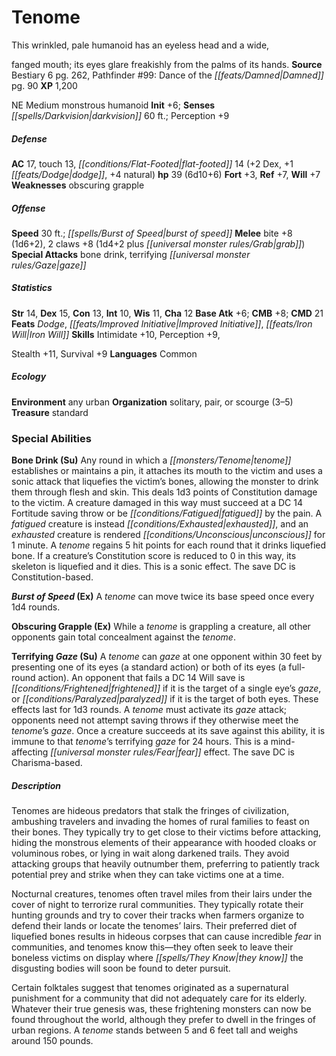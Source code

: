 ﻿---
cssclass: [monsters]
title1: Tenome
desc_short: This wrinkled, pale humanoid has an eyeless head and a wide,fanged mouth;
  its eyes glare freakishly from the palms of its hands.
title2: Tenome
CR: 4
sources:
- name: Bestiary 6
  page: 262
  link: http://paizo.com/products/btpy9oge?Pathfinder-Roleplaying-Game-Bestiary-6-Hardcover
- name: 'Pathfinder #99: Dance of the Damned'
  page: 90
  link: http://paizo.com/products/btpy9grk?Pathfinder-Adventure-Path-99-Dance-of-the-Damned
XP: 1200
alignment: NE
size: Medium
type: monstrous humanoid
initiative:
  bonus: 6
senses:
  darkvision: 60
AC:
  AC: 17
  touch: 13
  flat_footed: 14
  components:
    dex: 2
    dodge: 1
    natural: 4
HP:
  HP: 39
  long: 6d10+6
saves:
  fort: 3
  ref: 7
  will: 7
weaknesses:
- obscuring grapple
speeds:
  base: 30
  other_semicolon: burst of speed
attacks:
  melee:
  - - text: bite +8 (1d6+2)
      entries:
      - - damage: 1d6+2
      attack: bite
      bonus:
      - 8
    - text: 2 claws +8 (1d4+2 plus grab)
      entries:
      - - damage: 1d4+2
        - effect: grab
      count: 2
      attack: claws
      bonus:
      - 8
  special:
  - bone drink
  - terrifying gaze
ability_scores:
  STR: 14
  DEX: 15
  CON: 13
  INT: 10
  WIS: 11
  CHA: 12
BAB: 6
CMB: 8
CMD: 21
feats:
- name: Dodge
- name: Improved Initiative
- name: Iron Will
skills:
  Intimidate: 10
  Perception: 9
  Stealth: 11
  Survival: 9
languages:
- Common
ecology:
  environment: any urban
  organization: solitary, pair, or scourge (3-5)
  treasure_type: standard
special_abilities:
  Bone Drink (Su): Any round in which a tenome establishes or maintains a pin, it
    attaches its mouth to the victim and uses a sonic attack that liquefies the victim's
    bones, allowing the monster to drink them through flesh and skin. This deals 1d3
    points of Constitution damage to the victim. A creature damaged in this way must
    succeed at a DC 14 Fortitude saving throw or be fatigued by the pain. A fatigued
    creature is instead exhausted, and an exhausted creature is rendered unconscious
    for 1 minute. A tenome regains 5 hit points for each round that it drinks liquefied
    bone. If a creature's Constitution score is reduced to 0 in this way, its skeleton
    is liquefied and it dies. This is a sonic effect. The save DC is Constitution-based.
  Burst of Speed (Ex): A tenome can move twice its base speed once every 1d4 rounds.
  Obscuring Grapple (Ex): While a tenome is grappling a creature, all other opponents
    gain total concealment against the tenome.
  Terrifying Gaze (Su): A tenome can gaze at one opponent within 30 feet by presenting
    one of its eyes (a standard action) or both of its eyes (a full-round action).
    An opponent that fails a DC 14 Will save is frightened if it is the target of
    a single eye's gaze, or paralyzed if it is the target of both eyes. These effects
    last for 1d3 rounds. A tenome must activate its gaze attack; opponents need not
    attempt saving throws if they otherwise meet the tenome's gaze. Once a creature
    succeeds at its save against this ability, it is immune to that tenome's terrifying
    gaze for 24 hours. This is a mind-affecting fear effect. The save DC is Charisma-based.
desc_long: |-
  Tenomes are hideous predators that stalk the fringes of civilization, ambushing travelers and invading the homes of rural families to feast on their bones. They typically try to get close to their victims before attacking, hiding the monstrous elements of their appearance with hooded cloaks or voluminous robes, or lying in wait along darkened trails. They avoid attacking groups that heavily outnumber them, preferring to patiently track potential prey and strike when they can take victims one at a time. 

  Nocturnal creatures, tenomes often travel miles from their lairs under the cover of night to terrorize rural communities. They typically rotate their hunting grounds and try to cover their tracks when farmers organize to defend their lands or locate the tenomes' lairs. Their preferred diet of liquefied bones results in hideous corpses that can cause incredible fear in communities, and tenomes know this-they often seek to leave their boneless victims on display where they know the disgusting bodies will soon be found to deter pursuit. 

  Certain folktales suggest that tenomes originated as a supernatural punishment for a community that did not adequately care for its elderly. Whatever their true genesis was, these frightening monsters can now be found throughout the world, although they prefer to dwell in the fringes of urban regions. A tenome stands between 5 and 6 feet tall and weighs around 150 pounds.

---

# Tenome
This wrinkled, pale humanoid has an eyeless head and a wide,

fanged mouth; its eyes glare freakishly from the palms of its hands.
**Source** Bestiary 6 pg. 262, Pathfinder #99: Dance of the _[[feats/Damned|Damned]]_ pg. 90
**XP** 1,200

NE Medium monstrous humanoid
**Init** +6; **Senses** _[[spells/Darkvision|darkvision]]_ 60 ft.; Perception +9

##### Defense

**AC** 17, touch 13, _[[conditions/Flat-Footed|flat-footed]]_ 14 (+2 Dex, +1 _[[feats/Dodge|dodge]]_, +4 natural)
**hp** 39 (6d10+6)
**Fort** +3, **Ref** +7, **Will** +7
**Weaknesses** obscuring grapple

##### Offense
**Speed** 30 ft.; _[[spells/Burst of Speed|burst of speed]]_
**Melee** bite +8 (1d6+2), 2 claws +8 (1d4+2 plus _[[universal monster rules/Grab|grab]]_)
**Special Attacks** bone drink, terrifying _[[universal monster rules/Gaze|gaze]]_

##### Statistics
**Str** 14, **Dex** 15, **Con** 13, **Int** 10, **Wis** 11, **Cha** 12
**Base Atk** +6; **CMB** +8; **CMD** 21
**Feats** _Dodge_, _[[feats/Improved Initiative|Improved Initiative]]_, _[[feats/Iron Will|Iron Will]]_
**Skills** Intimidate +10, Perception +9,

Stealth +11, Survival +9
**Languages** Common

##### Ecology

**Environment** any urban
**Organization** solitary, pair, or scourge (3–5)
**Treasure** standard

### Special Abilities

**Bone Drink (Su)** Any round in which a _[[monsters/Tenome|tenome]]_ establishes or maintains a pin, it attaches its mouth to the victim and uses a sonic attack that liquefies the victim’s bones, allowing the monster to drink them through flesh and skin. This deals 1d3 points of Constitution damage to the victim. A creature damaged in this way must succeed at a DC 14 Fortitude saving throw or be _[[conditions/Fatigued|fatigued]]_ by the pain. A _fatigued_ creature is instead _[[conditions/Exhausted|exhausted]]_, and an _exhausted_ creature is rendered _[[conditions/Unconscious|unconscious]]_ for 1 minute. A _tenome_ regains 5 hit points for each round that it drinks liquefied bone. If a creature’s Constitution score is reduced to 0 in this way, its skeleton is liquefied and it dies. This is a sonic effect. The save DC is Constitution-based.

**_Burst of Speed_ (Ex)** A _tenome_ can move twice its base speed once every 1d4 rounds.

**Obscuring Grapple (Ex)** While a _tenome_ is grappling a creature, all other opponents gain total concealment against the _tenome_.

**Terrifying _Gaze_ (Su)** A _tenome_ can _gaze_ at one opponent within 30 feet by presenting one of its eyes (a standard action) or both of its eyes (a full-round action). An opponent that fails a DC 14 Will save is _[[conditions/Frightened|frightened]]_ if it is the target of a single eye’s _gaze_, or _[[conditions/Paralyzed|paralyzed]]_ if it is the target of both eyes. These effects last for 1d3 rounds. A _tenome_ must activate its _gaze_ attack; opponents need not attempt saving throws if they otherwise meet the _tenome_’s _gaze_. Once a creature succeeds at its save against this ability, it is immune to that _tenome_’s terrifying _gaze_ for 24 hours. This is a mind-affecting _[[universal monster rules/Fear|fear]]_ effect. The save DC is Charisma-based.

##### Description

Tenomes are hideous predators that stalk the fringes of civilization, ambushing travelers and invading the homes of rural families to feast on their bones. They typically try to get close to their victims before attacking, hiding the monstrous elements of their appearance with hooded cloaks or voluminous robes, or lying in wait along darkened trails. They avoid attacking groups that heavily outnumber them, preferring to patiently track potential prey and strike when they can take victims one at a time.

Nocturnal creatures, tenomes often travel miles from their lairs under the cover of night to terrorize rural communities. They typically rotate their hunting grounds and try to cover their tracks when farmers organize to defend their lands or locate the tenomes’ lairs. Their preferred diet of liquefied bones results in hideous corpses that can cause incredible _fear_ in communities, and tenomes know this—they often seek to leave their boneless victims on display where _[[spells/They Know|they know]]_ the disgusting bodies will soon be found to deter pursuit.

Certain folktales suggest that tenomes originated as a supernatural punishment for a community that did not adequately care for its elderly. Whatever their true genesis was, these frightening monsters can now be found throughout the world, although they prefer to dwell in the fringes of urban regions. A _tenome_ stands between 5 and 6 feet tall and weighs around 150 pounds.